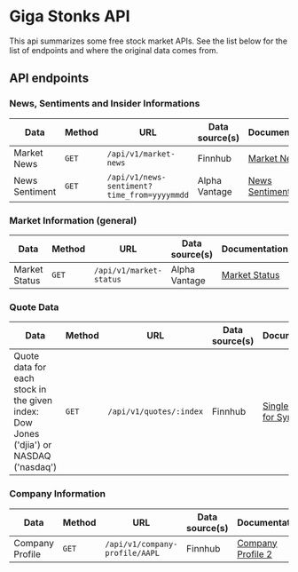 # Giga Stonks API

This api summarizes some free stock market APIs. See the list below for the list of endpoints and where the original data comes from.

## API endpoints

### News, Sentiments and Insider Informations

| Data           | Method | URL                                         | Data source(s) | Documentation                                                               |
| -------------- | ------ | ------------------------------------------- | -------------- | --------------------------------------------------------------------------- |
| Market News    | `GET`  | `/api/v1/market-news`                       | Finnhub        | [Market News](https://finnhub.io/docs/api/market-news)                      |
| News Sentiment | `GET`  | `/api/v1/news-sentiment?time_from=yyyymmdd` | Alpha Vantage  | [News Sentiment](https://www.alphavantage.co/documentation/#news-sentiment) |


### Market Information (general)

| Data          | Method | URL                     | Data source(s) | Documentation                                                             |
| ------------- | ------ | ----------------------- | -------------- | ------------------------------------------------------------------------- |
| Market Status | `GET`  | `/api/v1/market-status` | Alpha Vantage  | [Market Status](https://www.alphavantage.co/documentation/#market-status) |


### Quote Data

| Data                                                                                  | Method | URL                     | Data source(s) | Documentation                                                |
| ------------------------------------------------------------------------------------- | ------ | ----------------------- | -------------- | ------------------------------------------------------------ |
| Quote data for each stock in the given index: Dow Jones ('djia') or NASDAQ ('nasdaq') | `GET`  | `/api/v1/quotes/:index` | Finnhub        | [Single Quote for Symbol](https://finnhub.io/docs/api/quote) |

### Company Information

| Data            | Method | URL                                   | Data source(s) | Documentation                                                     |
| --------------- | ------ | ------------------------------------- | -------------- | ----------------------------------------------------------------- |
| Company Profile | `GET`  | `/api/v1/company-profile/AAPL` | Finnhub        | [Company Profile 2](https://finnhub.io/docs/api/company-profile2) |
